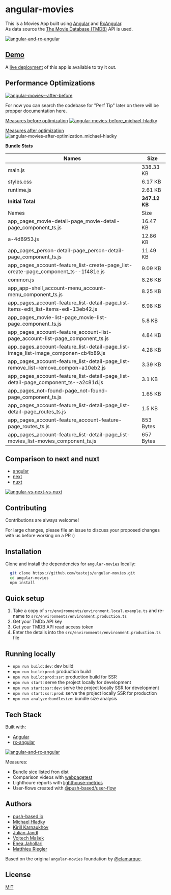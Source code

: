 # angular-movies

This is a Movies App built using [Angular](https://angular.io) and [RxAngular](https://github.com/rx-angular/rx-angular).  
As data source the [The Movie Database (TMDB)](https://www.themoviedb.org/) API is used.  

[![angular-and-rx-angular](https://user-images.githubusercontent.com/10064416/154189195-c32cbdec-b061-46a5-8590-a9e3d8dc050a.png)](https://www.rx-angular.io/)


## [Demo](https://angular-movies-a12d3.web.app/list/category/popular)

A [live deployment](https://angular-movies-a12d3.web.app/list/category/popular) of this app is available to try it out.


## Performance Optimizations 


[![angular-movies--after-before](https://user-images.githubusercontent.com/10064416/155904454-f70b5bb5-6591-497a-9d21-dca0e2940566.gif)](https://www.webpagetest.org/video/compare.php?tests=220216_BiDcPP_CVM,220216_AiDcBN_ETK)


For now you can search the codebase for "Perf Tip" later on there will be propper documentation here.


[Measures before optimization](https://lighthouse-metrics.com/checks/9ddeb46e-2c28-453c-b719-cf080a01b13c)
[![angular-movies-before_michael-hladky](https://user-images.githubusercontent.com/10064416/137785051-1cf9f63a-e803-4d92-a952-c327b7628530.PNG)](https://lighthouse-metrics.com/checks/9ddeb46e-2c28-453c-b719-cf080a01b13c)


[Measures after optimization](https://lighthouse-metrics.com/checks/6a888a17-b17b-46a6-abc9-e605b73a530c/runs/503701ad-36aa-43ad-8de3-cb40e775c770)
![angular-movies-after-optimization_michael-hladky](https://user-images.githubusercontent.com/10064416/146446241-ad9eeed4-b0a4-44a2-a88e-4ea7c97e1acf.PNG)

**Bundle Stats**







<!-- bundle-stats-start -->
| Names             |       Size |
| ---               | ---        |
| main.js           | 338.33 KB |
| styles.css           | 6.17 KB |
| runtime.js           | 2.61 KB |
  | **Initial Total** | **347.12 KB** |
  | Names             |       Size |
| app_pages_movie-detail-page_movie-detail-page_component_ts.js           | 16.47 KB |
| a-4d8953.js           | 12.86 KB |
| app_pages_person-detail-page_person-detail-page_component_ts.js           | 11.49 KB |
| app_pages_account-feature_list-create-page_list-create-page_component_ts--1f481e.js           | 9.09 KB |
| common.js           | 8.26 KB |
| app_app-shell_account-menu_account-menu_component_ts.js           | 8.25 KB |
| app_pages_account-feature_list-detail-page_list-items-edit_list-items-edi-13eb42.js           | 6.98 KB |
| app_pages_movie-list-page_movie-list-page_component_ts.js           | 5.8 KB |
| app_pages_account-feature_account-list-page_account-list-page_component_ts.js           | 4.84 KB |
| app_pages_account-feature_list-detail-page_list-image_list-image_componen-cb4b89.js           | 4.28 KB |
| app_pages_account-feature_list-detail-page_list-remove_list-remove_compon-a10eb2.js           | 3.39 KB |
| app_pages_account-feature_list-detail-page_list-detail-page_component_ts--a2c81d.js           | 3.1 KB |
| app_pages_not-found-page_not-found-page_component_ts.js           | 1.65 KB |
| app_pages_account-feature_list-detail-page_list-detail-page_routes_ts.js           | 1.5 KB |
| app_pages_account-feature_account-feature-page_routes_ts.js           | 853 Bytes |
| app_pages_account-feature_list-detail-page_list-movies_list-movies_component_ts.js           | 657 Bytes |
<!-- bundle-stats-end -->







## Comparison to next and nuxt

- [angular](https://angular-movies-a12d3.web.app/list/category/popular)
- [next](https://movies.zaps.dev/?category=Popular&page=1)
- [nuxt](https://movies.jason.codes/movie/category/popular)

[![angular-vs-next-vs-nuxt](https://user-images.githubusercontent.com/10064416/155904543-333e1c25-7c01-470a-b399-40eee4c9d02c.gif)](https://www.webpagetest.org/video/compare.php?tests=220216_AiDcBJ_EAA,220216_BiDcER_CDY,220216_BiDc68_CDZ)

## Contributing

Contributions are always welcome! 

For large changes, please file an issue to discuss your proposed changes with us before working on a PR :)

## Installation 

Clone and install the dependencies for `angular-movies` locally:

```bash 
  git clone https://github.com/tastejs/angular-movies.git
  cd angular-movies 
  npm install
```

## Quick setup

1. Take a copy of `src/environments/environment.local.example.ts` and re-name
   to `src/environments/environment.production.ts`
2. Get your TMDb API key
3. Get your TMDB API read access token
4. Enter the details into the `src/environments/environment.production.ts` file
    
## Running locally

* `npm run build:dev`: dev build
* `npm run build:prod`: production build
* `npm run build:prod:ssr`: production build for SSR
* `npm run start`: serve the project locally for development
* `npm run start:ssr:dev`: serve the project locally SSR for development
* `npm run start:ssr:prod`: serve the project locally SSR for production
* `npm run analyze:bundlesize`: bundle size analysis 

## Tech Stack

Built with: 

* [Angular](https://angular.io)
* [rx-angular](https://github.com/rx-angular/rx-angular)

[![angular-and-rx-angular](https://user-images.githubusercontent.com/10064416/154189195-c32cbdec-b061-46a5-8590-a9e3d8dc050a.png)](https://www.rx-angular.io/)

Measures:
* Bundle sice listed fron dist
* Comparison videos with [webpagetest](https://www.webpagetest.org)
* Lighthoure reports with [lighthouse-metrics](https://lighthouse-metrics.com)
* User-flows created with [@push-based/user-flow](https://www.npmjs.com/package/@push-based/user-flow)

## Authors

- [push-based.io](https://push-based.io)
- [Michael Hladky](https://github.com/BioPhoton)
- [Kirill Karnaukhov](https://github.com/Karnaukhov-kh)
- [Julian Jandl](https://github.com/HoebbelsB)
- [Vojtech Mašek](https://github.com/vmasek)
- [Enea Jahollari](https://github.com/eneajaho)
- [Matthieu Riegler](https://github.com/jeanmeche)


Based on the original `angular-movies` foundation by [@clamarque](https://github.com/clamarque/angular-movies).
  
## License

[MIT](https://choosealicense.com/licenses/mit/)

